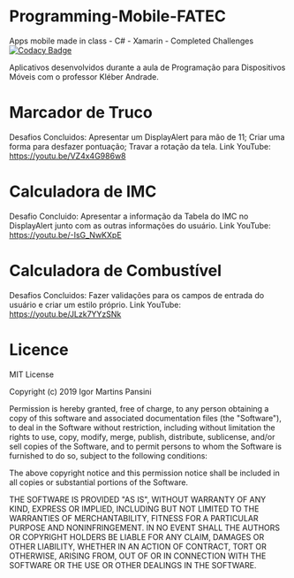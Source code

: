 
# Programming-Mobile-FATEC
Apps mobile made in class - C# - Xamarin - Completed Challenges
[![Codacy Badge](https://api.codacy.com/project/badge/Grade/55cb53db2a4d4208b94111cb0df468f4)](https://www.codacy.com/app/igupansini/Programming-Mobile-FATEC?utm_source=github.com&amp;utm_medium=referral&amp;utm_content=igupansini/Programming-Mobile-FATEC&amp;utm_campaign=Badge_Grade)

Aplicativos desenvolvidos durante a aula de Programação para Dispositivos Móveis com o professor Kléber Andrade.

# Marcador de Truco
Desafios Concluidos: Apresentar um DisplayAlert para mão de 11; Criar uma forma para desfazer pontuação; Travar a rotação da tela.
Link YouTube: https://youtu.be/VZ4x4G986w8

# Calculadora de IMC
Desafio Concluido: Apresentar a informação da Tabela do IMC no DisplayAlert junto com as outras informações do usuário.
Link YouTube: https://youtu.be/-IsG_NwKXpE

# Calculadora de Combustível
Desafios Concluidos: Fazer validações para os campos de entrada do usuário e criar um estilo próprio.
Link YouTube: https://youtu.be/JLzk7YYzSNk

# Licence
MIT License

Copyright (c) 2019 Igor Martins Pansini

Permission is hereby granted, free of charge, to any person obtaining a copy
of this software and associated documentation files (the "Software"), to deal
in the Software without restriction, including without limitation the rights
to use, copy, modify, merge, publish, distribute, sublicense, and/or sell
copies of the Software, and to permit persons to whom the Software is
furnished to do so, subject to the following conditions:

The above copyright notice and this permission notice shall be included in all
copies or substantial portions of the Software.

THE SOFTWARE IS PROVIDED "AS IS", WITHOUT WARRANTY OF ANY KIND, EXPRESS OR
IMPLIED, INCLUDING BUT NOT LIMITED TO THE WARRANTIES OF MERCHANTABILITY,
FITNESS FOR A PARTICULAR PURPOSE AND NONINFRINGEMENT. IN NO EVENT SHALL THE
AUTHORS OR COPYRIGHT HOLDERS BE LIABLE FOR ANY CLAIM, DAMAGES OR OTHER
LIABILITY, WHETHER IN AN ACTION OF CONTRACT, TORT OR OTHERWISE, ARISING FROM,
OUT OF OR IN CONNECTION WITH THE SOFTWARE OR THE USE OR OTHER DEALINGS IN THE
SOFTWARE.
